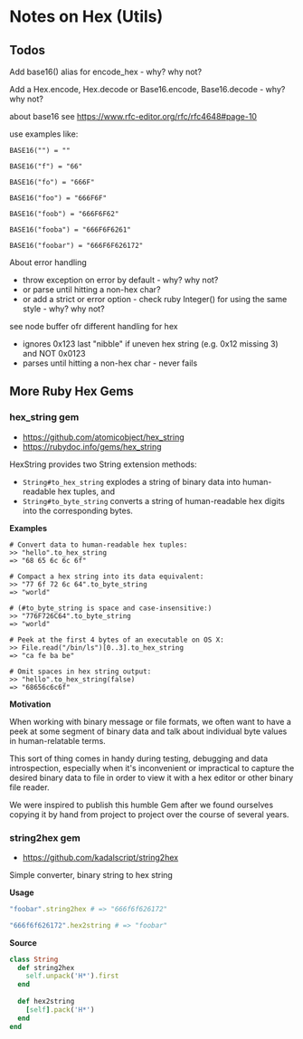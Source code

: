 # Notes on Hex (Utils)



## Todos

Add base16() alias for encode_hex - why? why not?

Add a Hex.encode, Hex.decode  or Base16.encode, Base16.decode - why? why not?


about base16  see <https://www.rfc-editor.org/rfc/rfc4648#page-10>

use examples like:

```
BASE16("") = ""

BASE16("f") = "66"

BASE16("fo") = "666F"

BASE16("foo") = "666F6F"

BASE16("foob") = "666F6F62"

BASE16("fooba") = "666F6F6261"

BASE16("foobar") = "666F6F626172"
```


About error handling 
-  throw exception on error by default - why? why not?
-  or parse until hitting a non-hex char?
-  or add a strict or error option - check ruby Integer() for using the same style - why? why not?


see
node buffer ofr different handling for hex
- ignores 0x123   last "nibble" if uneven hex string (e.g. 0x12 missing 3) and NOT 0x0123
- parses until hitting a non-hex char - never fails


## More Ruby Hex Gems

### hex_string gem

- <https://github.com/atomicobject/hex_string>
- <https://rubydoc.info/gems/hex_string>


HexString provides two String extension methods: 

* `String#to_hex_string` explodes a string of binary data into human-readable hex tuples, and 
* `String#to_byte_string` converts a string of human-readable hex digits into the corresponding bytes.

**Examples**


    # Convert data to human-readable hex tuples:
    >> "hello".to_hex_string
    => "68 65 6c 6c 6f"

    # Compact a hex string into its data equivalent:
    >> "77 6f 72 6c 64".to_byte_string
    => "world"

    # (#to_byte_string is space and case-insensitive:)
    >> "776F726C64".to_byte_string
    => "world"

    # Peek at the first 4 bytes of an executable on OS X:
    >> File.read("/bin/ls")[0..3].to_hex_string
    => "ca fe ba be"

    # Omit spaces in hex string output:
    >> "hello".to_hex_string(false)
    => "68656c6c6f"


**Motivation**

When working with binary message or file formats, we often want to have a peek
at some segment of binary data and talk about individual byte values in
human-relatable terms.

This sort of thing comes in handy during testing, debugging and data
introspection, especially when it's inconvenient or impractical to capture the
desired binary data to file in order to view it with a hex editor or other
binary file reader.

We were inspired to publish this humble Gem after we found ourselves copying it
by hand from project to project over the course of several years.


### string2hex gem

- <https://github.com/kadalscript/string2hex>

Simple converter, binary string to hex string

**Usage**

```ruby
"foobar".string2hex # => "666f6f626172"

"666f6f626172".hex2string # => "foobar"
```

**Source**

```ruby
class String
  def string2hex
    self.unpack('H*').first
  end
  
  def hex2string
    [self].pack('H*')
  end
end
```

